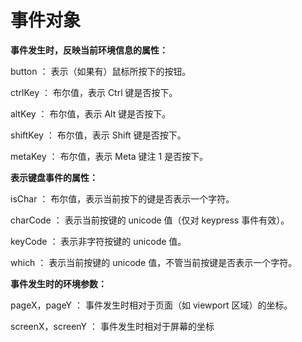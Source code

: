 # 事件对象

**事件发生时，反映当前环境信息的属性：**

button ：
表示（如果有）鼠标所按下的按钮。

ctrlKey ：
布尔值，表示 Ctrl 键是否按下。

altKey ：
布尔值，表示 Alt 键是否按下。

shiftKey ：
布尔值，表示 Shift 键是否按下。

metaKey ：
布尔值，表示 Meta 键注 1 是否按下。

**表示键盘事件的属性：**

isChar ：
布尔值，表示当前按下的键是否表示一个字符。

charCode ：
表示当前按键的 unicode 值（仅对 keypress 事件有效）。

keyCode ：
表示非字符按键的 unicode 值。

which ：
表示当前按键的 unicode 值，不管当前按键是否表示一个字符。

**事件发生时的环境参数：**

pageX，pageY ：
事件发生时相对于页面（如 viewport 区域）的坐标。

screenX，screenY ：
事件发生时相对于屏幕的坐标